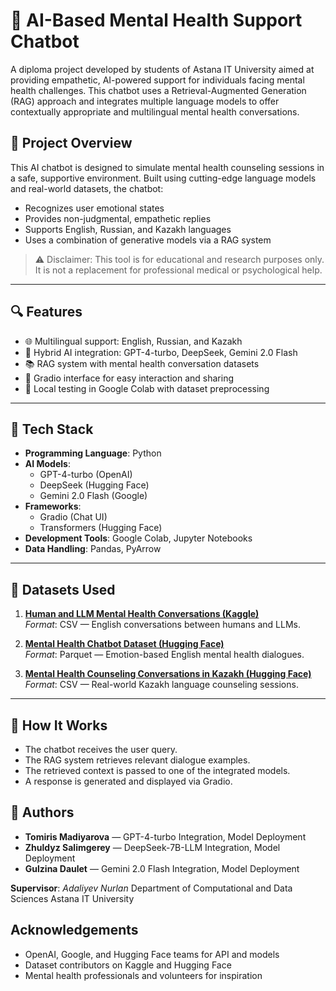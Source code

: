 # 🧠 AI-Based Mental Health Support Chatbot

A diploma project developed by students of Astana IT University aimed at providing empathetic, AI-powered support for individuals facing mental health challenges. This chatbot uses a Retrieval-Augmented Generation (RAG) approach and integrates multiple language models to offer contextually appropriate and multilingual mental health conversations.

## 📌 Project Overview

This AI chatbot is designed to simulate mental health counseling sessions in a safe, supportive environment. Built using cutting-edge language models and real-world datasets, the chatbot:

- Recognizes user emotional states
- Provides non-judgmental, empathetic replies
- Supports English, Russian, and Kazakh languages
- Uses a combination of generative models via a RAG system

> ⚠️ Disclaimer: This tool is for educational and research purposes only. It is not a replacement for professional medical or psychological help.

---

## 🔍 Features

- 🌐 Multilingual support: English, Russian, and Kazakh
- 🤖 Hybrid AI integration: GPT-4-turbo, DeepSeek, Gemini 2.0 Flash
- 📚 RAG system with mental health conversation datasets
- 💬 Gradio interface for easy interaction and sharing
- 📁 Local testing in Google Colab with dataset preprocessing

---

## 🧰 Tech Stack

- **Programming Language**: Python
- **AI Models**:
  - GPT-4-turbo (OpenAI)
  - DeepSeek (Hugging Face)
  - Gemini 2.0 Flash (Google)
- **Frameworks**:
  - Gradio (Chat UI)
  - Transformers (Hugging Face)
- **Development Tools**: Google Colab, Jupyter Notebooks
- **Data Handling**: Pandas, PyArrow

---

## 📂 Datasets Used

1. **[Human and LLM Mental Health Conversations (Kaggle)](https://www.kaggle.com/datasets/birdy654/human-and-llm-mental-health-conversations)**  
   *Format*: CSV — English conversations between humans and LLMs.

2. **[Mental Health Chatbot Dataset (Hugging Face)](https://huggingface.co/datasets/heliosbrahma/mental_health_chatbot_dataset)**  
   *Format*: Parquet — Emotion-based English mental health dialogues.

3. **[Mental Health Counseling Conversations in Kazakh (Hugging Face)](https://huggingface.co/datasets/Eraly-ml/mental_health_counseling_conversations-kk)**  
   *Format*: CSV — Real-world Kazakh language counseling sessions.

---

## 🧠 How It Works

* The chatbot receives the user query.
* The RAG system retrieves relevant dialogue examples.
* The retrieved context is passed to one of the integrated models.
* A response is generated and displayed via Gradio.


## 👥 Authors

* **Tomiris Madiyarova** — GPT-4-turbo Integration, Model Deployment
* **Zhuldyz Salimgerey** — DeepSeek-7B-LLM Integration, Model Deployment
* **Gulzina Daulet** — Gemini 2.0 Flash Integration, Model Deployment

**Supervisor**: *Adaliyev Nurlan*
Department of Computational and Data Sciences
Astana IT University



## Acknowledgements

* OpenAI, Google, and Hugging Face teams for API and models
* Dataset contributors on Kaggle and Hugging Face
* Mental health professionals and volunteers for inspiration

